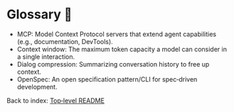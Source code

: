 # Glossary 📖

- MCP: Model Context Protocol servers that extend agent capabilities (e.g., documentation, DevTools).
- Context window: The maximum token capacity a model can consider in a single interaction.
- Dialog compression: Summarizing conversation history to free up context.
- OpenSpec: An open specification pattern/CLI for spec‑driven development.

Back to index: [Top‑level README](../README.md)
